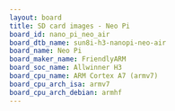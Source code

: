 ```yaml
---
layout: board
title: SD card images - Neo Pi
board_id: nano_pi_neo_air
board_dtb_name: sun8i-h3-nanopi-neo-air
board_name: Neo Pi
board_maker_name: FriendlyARM
board_soc_name: Allwinner H3
board_cpu_name: ARM Cortex A7 (armv7)
board_cpu_arch_isa: armv7
board_cpu_arch_debian: armhf
---
```

